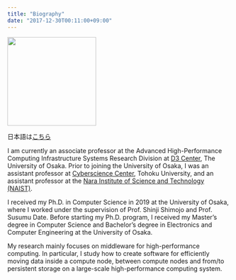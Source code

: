 ```yaml
---
title: "Biography"
date: "2017-12-30T00:11:00+09:00"
---
```


<p>
  <img src="/images/avatar.jpg" style="margin-left: 0;" width="200" height="200">
</p>

日本語は[こちら](https://researchmap.jp/keichi)

I am currently an associate professor at the Advanced High-Performance Computing Infrastructure
Systems Research Division at [D3 Center](https://www.cmc.osaka-u.ac.jp/?lang=en), The University of
Osaka. Prior to joining the University of Osaka, I was an assistant professor at [Cyberscience
Center](https://www.cc.tohoku.ac.jp/english/), Tohoku University, and an assistant professor at the
[Nara Institute of Science and Technology (NAIST)](https://www.naist.jp/en/).

I received my Ph.D. in Computer Science in 2019 at the University of Osaka, where I worked under the
supervision of Prof. Shinji Shimojo and Prof. Susumu Date. Before starting my Ph.D. program, I
received my Master’s degree in Computer Science and Bachelor’s degree in Electronics and Computer
Engineering at the University of Osaka.

My research mainly focuses on middleware for high-performance computing. In
particular, I study how to create software for efficiently moving data inside
a compute node, between compute nodes and from/to persistent storage on a
large-scale high-performance computing system.
